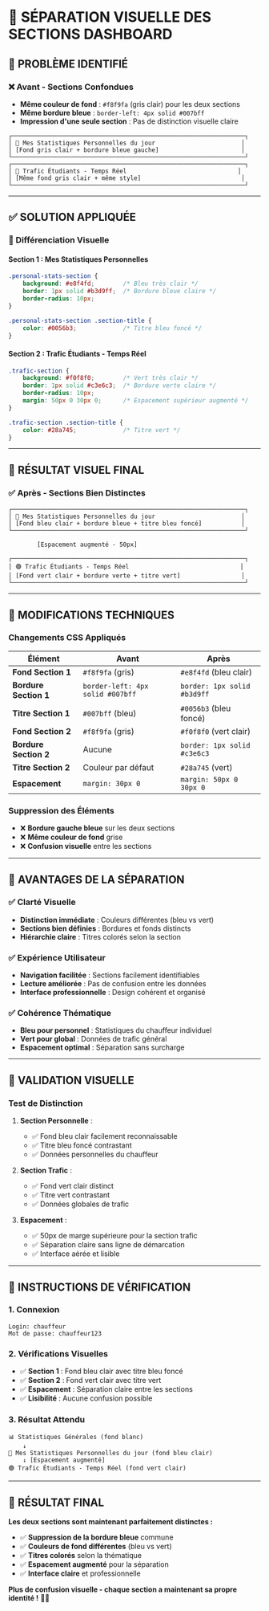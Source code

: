 # 🎨 SÉPARATION VISUELLE DES SECTIONS DASHBOARD

## 🎯 **PROBLÈME IDENTIFIÉ**

### **❌ Avant - Sections Confondues**
- **Même couleur de fond** : `#f8f9fa` (gris clair) pour les deux sections
- **Même bordure bleue** : `border-left: 4px solid #007bff` 
- **Impression d'une seule section** : Pas de distinction visuelle claire

```
┌─────────────────────────────────────────────────────────────────┐
│ 🔵 Mes Statistiques Personnelles du jour                        │
│ [Fond gris clair + bordure bleue gauche]                       │
└─────────────────────────────────────────────────────────────────┘
┌─────────────────────────────────────────────────────────────────┐
│ 🔵 Trafic Étudiants - Temps Réel                               │
│ [Même fond gris clair + même style]                            │
└─────────────────────────────────────────────────────────────────┘
```

---

## ✅ **SOLUTION APPLIQUÉE**

### **🎨 Différenciation Visuelle**

#### **Section 1 : Mes Statistiques Personnelles**
```css
.personal-stats-section {
    background: #e8f4fd;        /* Bleu très clair */
    border: 1px solid #b3d9ff;  /* Bordure bleue claire */
    border-radius: 10px;
}

.personal-stats-section .section-title {
    color: #0056b3;             /* Titre bleu foncé */
}
```

#### **Section 2 : Trafic Étudiants - Temps Réel**
```css
.trafic-section {
    background: #f0f8f0;        /* Vert très clair */
    border: 1px solid #c3e6c3;  /* Bordure verte claire */
    border-radius: 10px;
    margin: 50px 0 30px 0;      /* Espacement supérieur augmenté */
}

.trafic-section .section-title {
    color: #28a745;             /* Titre vert */
}
```

---

## 🎨 **RÉSULTAT VISUEL FINAL**

### **✅ Après - Sections Bien Distinctes**

```
┌─────────────────────────────────────────────────────────────────┐
│ 🔵 Mes Statistiques Personnelles du jour                        │
│ [Fond bleu clair + bordure bleue + titre bleu foncé]           │
└─────────────────────────────────────────────────────────────────┘

        [Espacement augmenté - 50px]

┌─────────────────────────────────────────────────────────────────┐
│ 🟢 Trafic Étudiants - Temps Réel                               │
│ [Fond vert clair + bordure verte + titre vert]                 │
└─────────────────────────────────────────────────────────────────┘
```

---

## 🔧 **MODIFICATIONS TECHNIQUES**

### **Changements CSS Appliqués**

| Élément | Avant | Après |
|---------|-------|-------|
| **Fond Section 1** | `#f8f9fa` (gris) | `#e8f4fd` (bleu clair) |
| **Bordure Section 1** | `border-left: 4px solid #007bff` | `border: 1px solid #b3d9ff` |
| **Titre Section 1** | `#007bff` (bleu) | `#0056b3` (bleu foncé) |
| **Fond Section 2** | `#f8f9fa` (gris) | `#f0f8f0` (vert clair) |
| **Bordure Section 2** | Aucune | `border: 1px solid #c3e6c3` |
| **Titre Section 2** | Couleur par défaut | `#28a745` (vert) |
| **Espacement** | `margin: 30px 0` | `margin: 50px 0 30px 0` |

### **Suppression des Éléments**
- ❌ **Bordure gauche bleue** sur les deux sections
- ❌ **Même couleur de fond** grise
- ❌ **Confusion visuelle** entre les sections

---

## 🎯 **AVANTAGES DE LA SÉPARATION**

### **✅ Clarté Visuelle**
- **Distinction immédiate** : Couleurs différentes (bleu vs vert)
- **Sections bien définies** : Bordures et fonds distincts
- **Hiérarchie claire** : Titres colorés selon la section

### **✅ Expérience Utilisateur**
- **Navigation facilitée** : Sections facilement identifiables
- **Lecture améliorée** : Pas de confusion entre les données
- **Interface professionnelle** : Design cohérent et organisé

### **✅ Cohérence Thématique**
- **Bleu pour personnel** : Statistiques du chauffeur individuel
- **Vert pour global** : Données de trafic général
- **Espacement optimal** : Séparation sans surcharge

---

## 🧪 **VALIDATION VISUELLE**

### **Test de Distinction**
1. **Section Personnelle** : 
   - ✅ Fond bleu clair facilement reconnaissable
   - ✅ Titre bleu foncé contrastant
   - ✅ Données personnelles du chauffeur

2. **Section Trafic** :
   - ✅ Fond vert clair distinct
   - ✅ Titre vert contrastant  
   - ✅ Données globales de trafic

3. **Espacement** :
   - ✅ 50px de marge supérieure pour la section trafic
   - ✅ Séparation claire sans ligne de démarcation
   - ✅ Interface aérée et lisible

---

## 🚀 **INSTRUCTIONS DE VÉRIFICATION**

### **1. Connexion**
```
Login: chauffeur
Mot de passe: chauffeur123
```

### **2. Vérifications Visuelles**
- ✅ **Section 1** : Fond bleu clair avec titre bleu foncé
- ✅ **Section 2** : Fond vert clair avec titre vert
- ✅ **Espacement** : Séparation claire entre les sections
- ✅ **Lisibilité** : Aucune confusion possible

### **3. Résultat Attendu**
```
📊 Statistiques Générales (fond blanc)
    ↓
🔵 Mes Statistiques Personnelles du jour (fond bleu clair)
    ↓ [Espacement augmenté]
🟢 Trafic Étudiants - Temps Réel (fond vert clair)
```

---

## 🎉 **RÉSULTAT FINAL**

**Les deux sections sont maintenant parfaitement distinctes :**

- ✅ **Suppression de la bordure bleue** commune
- ✅ **Couleurs de fond différentes** (bleu vs vert)
- ✅ **Titres colorés** selon la thématique
- ✅ **Espacement augmenté** pour la séparation
- ✅ **Interface claire** et professionnelle

**Plus de confusion visuelle - chaque section a maintenant sa propre identité !** 🎨✨
